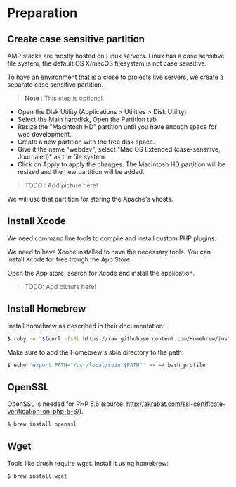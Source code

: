 # Preparation

## Create case sensitive partition
AMP stacks are mostly hosted on Linux servers. Linux has a case sensitive 
file system, the default OS X/macOS filesystem is not case sensitive.

To have an environment that is a close to projects live servers, we create a 
separate case sensitive partition.

> **Note** : This step is optional.

*	Open the Disk Utility (Applications > Utilities > Disk Utility)
*	Select the Main harddisk, Open the Partition tab.
*	Resize the "Macintosh HD" partition until you have enough space for web 
  development.
*	Create a new partition with the free disk space.
*	Give it the name "webdev", select "Mac OS Extended (case-sensitive, 
  Journaled)" as the file system.
*	Click on Apply to apply the changes. The Macintosh HD partition will be 
  resized and the new partition will be added.

> TODO : Add picture here!

We will use that partition for storing the Apache's vhosts.



## Install Xcode
We need command line tools to compile and install custom PHP plugins.

We need to have Xcode installed to have the necessary tools. You can install 
Xcode for free trough the App Store.

Open the App store, search for Xcode and install the application.

> TODO: Add picture here!


 
## Install Homebrew
Install homebrew as described in their documentation:

```bash
$ ruby -e "$(curl -fsSL https://raw.githubusercontent.com/Homebrew/install/master/install)"
```

Make sure to add the Homebrew's sbin directory to the path:

```bash
$ echo 'export PATH="/usr/local/sbin:$PATH"' >> ~/.bash_profile
```


## OpenSSL
OpenSSL is needed for PHP 5.6 (source: http://akrabat.com/ssl-certificate-verification-on-php-5-6/).

```bash
$ brew install openssl
```



## Wget
Tools like drush require wget. Install it using homebrew:
 
```bash
$ brew install wget
```
